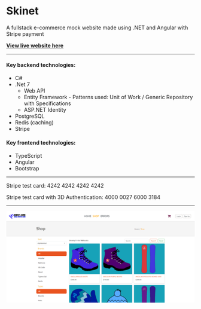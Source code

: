# Skinet

A fullstack e-commerce mock website made using .NET and Angular with Stripe payment

[**View live website here**](http://167.71.130.95/shop)

---


#### Key backend technologies:
- C#
- .Net 7 
	- Web API
	- Entity Framework - Patterns used: Unit of Work / Generic Repository with Specifications 
	- ASP.NET Identity
- PostgreSQL
- Redis (caching)
- Stripe

#### Key frontend technologies:
- TypeScript
- Angular
- Bootstrap

---

Stripe test card: 4242 4242 4242 4242

Stripe test card with 3D Authentication: 4000 0027 6000 3184

---

![Screenshot](docs/skinet_screenshot.png)
